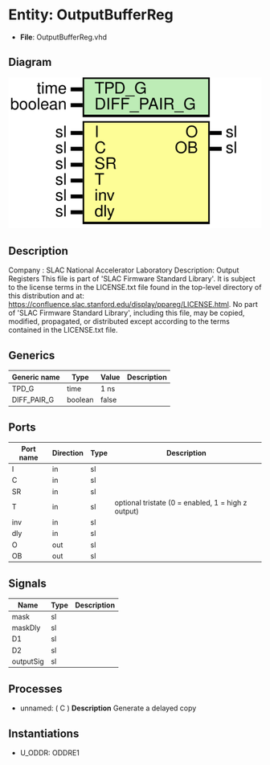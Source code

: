 # Entity: OutputBufferReg

- **File**: OutputBufferReg.vhd
## Diagram

![Diagram](OutputBufferReg.svg "Diagram")
## Description

Company    : SLAC National Accelerator Laboratory
Description: Output Registers
This file is part of 'SLAC Firmware Standard Library'.
It is subject to the license terms in the LICENSE.txt file found in the
top-level directory of this distribution and at:
   https://confluence.slac.stanford.edu/display/ppareg/LICENSE.html.
No part of 'SLAC Firmware Standard Library', including this file,
may be copied, modified, propagated, or distributed except according to
the terms contained in the LICENSE.txt file.
## Generics

| Generic name | Type    | Value | Description |
| ------------ | ------- | ----- | ----------- |
| TPD_G        | time    | 1 ns  |             |
| DIFF_PAIR_G  | boolean | false |             |
## Ports

| Port name | Direction | Type | Description                                        |
| --------- | --------- | ---- | -------------------------------------------------- |
| I         | in        | sl   |                                                    |
| C         | in        | sl   |                                                    |
| SR        | in        | sl   |                                                    |
| T         | in        | sl   | optional tristate (0 = enabled, 1 = high z output) |
| inv       | in        | sl   |                                                    |
| dly       | in        | sl   |                                                    |
| O         | out       | sl   |                                                    |
| OB        | out       | sl   |                                                    |
## Signals

| Name      | Type | Description |
| --------- | ---- | ----------- |
| mask      | sl   |             |
| maskDly   | sl   |             |
| D1        | sl   |             |
| D2        | sl   |             |
| outputSig | sl   |             |
## Processes
- unnamed: ( C )
**Description**
Generate a delayed copy

## Instantiations

- U_ODDR: ODDRE1
